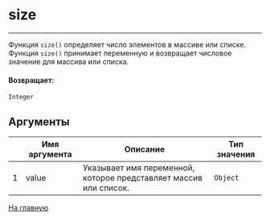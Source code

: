 # size

---

Функция `size()` определяет число элементов в массиве или списке. Функция `size()` принимает переменную и возвращает числовое значение для массива или списка.

#### Возвращает:

`Integer`

## Аргументы

|  | Имя аргумента | Описание | Тип значения |
| --- | --- | --- | --- |
| 1 | value | Указывает имя переменной, которое представляет массив или список. | `Object` |



[На главную](./)